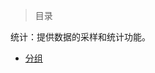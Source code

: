 
> 目录

统计：提供数据的采样和统计功能。

- [分组](https://github.com/ZGG2016/knowledgesystem/blob/master/23%20DataWarehouse/Kettle/%E7%BB%9F%E8%AE%A1/%E5%88%86%E7%BB%84.md)